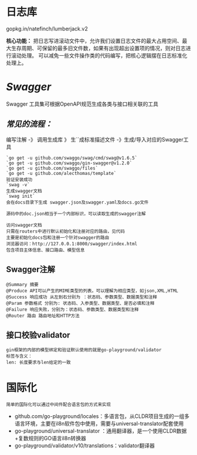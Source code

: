 # **日志库**

gopkg.in/natefinch/lumberjack.v2

**核心功能：**
把日志写进滚动文件中，允许我们设置日志文件的最大占用空间、最大生存周期、可保留的最多旧文件数，如果有出现超出设置项的情况，则对日志进行滚动处理。
可以减免一些文件操作类的代码编写，把核心逻辑摆在日志标准化处理上。

_Swagger_
==
Swagger 工具集可根据OpenAPI规范生成各类与接口相关联的工具

_常见的流程：_
---

编写注解 -》 调用生成库 》 生``成标准描述文件 -》生成/导入对应的Swagger工具

    `go get -u github.com/swaggo/swag/cmd/swag@v1.6.5`
    `go get -u github.com/swaggo/gin-swagger@v1.2.0`
    `go get -u github.com/swaggo/files`
    `go get -u github.com/alecthomas/template`
    验证安装成功 
    `swag -v`
    生成swagger文档
    `swag init`
    会在docs目录下生成 swagger.json及swagger.yaml及docs.go文件

    源码中的doc.json相当于一个内部标识，可以读取生成的swagger注解

    访问swagger文档
    只需在routers中进行默认初始化和注册对应的路由，见代码
    主要是初始化docs包和注册一个针对swagger的路由
    浏览器访问：http://127.0.0.1:8000/swagger/index.html
    包含项目主体信息、接口路由、模型信息


Swagger注解
--

    @Summary 摘要
    @Produce API可以产生的MIME类型的列表。可以理解为相应类型，如json,XML,HTML
    @Success 响应成功 从左到右分别为 ：状态码、参数类型、数据类型和注释
    @Param 参数格式 分别为: 状态码、入参类型、数据类型、是否必填和注释
    @Failure 响应失败，分别为：状态码、参数类型、数据类型和注释
    @Router 路由 路由地址和HTTP方法

接口校验validator
------
    gin框架的内部的模型绑定和验证默认使用的就是go-playground/validator
    标签与含义：
    len: 长度要求与len给定的一致
国际化
==
    简单的国际化可以通过中间件配合语言包的方式来实现
- github.com/go-playground/locales：多语言包，从CLDR项目生成的一组多语言环境，主要在il8n软件包中使用，需要与universal-translator配套使用
- go-playground/universal-translator ：通用翻译器，是一个使用CLDR数据+复数规则的GO语言il8n转换器
- go-playground/validator/v10/translations：validator翻译器